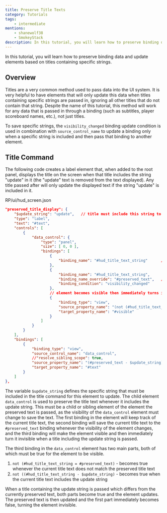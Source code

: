 ```yaml
---
title: Preserve Title Texts
category: Tutorials
tags:
    - intermediate
mentions:
    - shanewolf38
    - SmokeyStack
description: In this tutorial, you will learn how to preserve binding data and update elements based on titles containing specific strings.
---
```


In this tutorial, you will learn how to preserve binding data and update elements based on titles containing specific strings.

## Overview

Titles are a very common method used to pass data into the UI system. It is very helpful to have elements that will only update this data when titles containing specific strings are passed in, ignoring all other titles that do not contain that string. Despite the name of this tutorial, this method will work for any data that is passed in through a binding (such as subtitles, player scoreboard names, etc.), not just titles.

To save specific strings, the `visibility_changed` binding update condition is used in combination with `source_control_name` to update a binding only when a specific string is included and then pass that binding to another element.

## Title Command

The following code creates a label element that, when added to the root panel, displays the title on the screen when that title includes the string "update" in it (the "update" text is removed from the text displayed). Any title passed after will only update the displayed text if the string "update" is included in it.

<CodeHeader>RP/ui/hud_screen.json</CodeHeader>

```json
"preserved_title_display": {
	"$update_string": "update",   // title must include this string to update the element
	"type": "label",
	"text": "#text",
	"controls": [
		{
			"data_control": {
				"type": "panel",
				"size": [ 0, 0 ],
				"bindings": [
					{
						"binding_name": "#hud_title_text_string"      // reads in the current title string
					},
					{
						"binding_name": "#hud_title_text_string",
						"binding_name_override": "#preserved_text",   // updates #preserved_text when visibility of this element changes
						"binding_condition": "visibility_changed"
					},
					// element becomes visible then immediately turns invisible when a title containing the update string is passed
					{
						"binding_type": "view",
						"source_property_name": "(not (#hud_title_text_string = #preserved_text) and not ((#hud_title_text_string - $update_string) = #hud_title_text_string))",
						"target_property_name": "#visible"
					}
				]
			}
		}
	],
	"bindings": [
		{
			"binding_type": "view",
			"source_control_name": "data_control",   						// reads bindings from the "data_control" child element
			//"resolve_sibling_scope": true,		 						// required if "data_control" is a sibling of the element that pulls the binding
			"source_property_name": "(#preserved_text - $update_string)",   // remove string update text from the text to be displayed
			"target_property_name": "#text"
		}
	]
},
```

The variable `$update_string` defines the specific string that must be included in the title command for this element to update. The child element `data_control` is used to preserve the title text whenever it includes the update string. This must be a child or sibling element of the element the preserved text is passed, as the visibility of the `data_control` element must change to save the text. The first binding in the element will keep track of the current title text, the second binding will save the current title text to the `#preserved_text` binding whenever the visibility of the element changes, and the third binding will make the element visible and then immediately turn it invisible when a title including the update string is passed.

The third binding in the `data_control` element has two main parts, both of which must be true for the element to be visible.
1. `not (#hud_title_text_string = #preserved_text)` - becomes true whenever the current title text does not match the preserved title text
2. `not ((#hud_title_text_string - $update_string)` - becomes true when the current title text includes the update string

When a title containing the update string is passed which differs from the currently preserved text, both parts become true and the element updates. The preserved text is then updated and the first part immediately becomes false, turning the element invisible.
